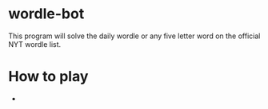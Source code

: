 # wordle-bot
This program will solve the daily wordle or any five letter word on the official NYT wordle list. 
# How to play 
*
